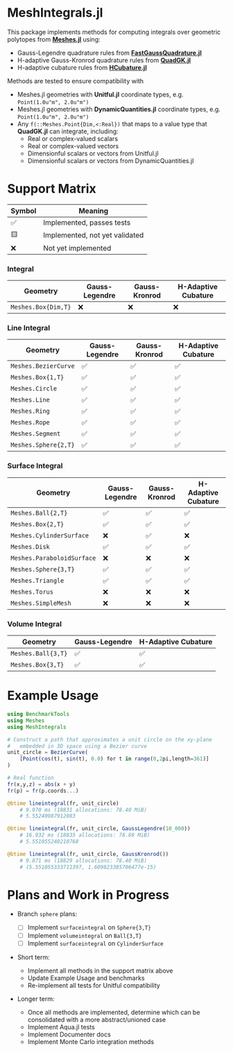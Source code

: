 # MeshIntegrals.jl

This package implements methods for computing integrals over geometric polytopes
from [**Meshes.jl**](https://github.com/JuliaGeometry/Meshes.jl) using:
- Gauss-Legendre quadrature rules from [**FastGaussQuadrature.jl**](https://github.com/JuliaApproximation/FastGaussQuadrature.jl)
- H-adaptive Gauss-Kronrod quadrature rules from [**QuadGK.jl**](https://github.com/JuliaMath/QuadGK.jl)
- H-adaptive cubature rules from [**HCubature.jl**](https://github.com/JuliaMath/HCubature.jl)

Methods are tested to ensure compatibility with
- Meshes.jl geometries with **Unitful.jl** coordinate types, e.g. `Point(1.0u"m", 2.0u"m")`
- Meshes.jl geometries with **DynamicQuantities.jl** coordinate types, e.g. `Point(1.0u"m", 2.0u"m")`
- Any `f(::Meshes.Point{Dim,<:Real})` that maps to a value type that **QuadGK.jl** can integrate, including:
    - Real or complex-valued scalars
    - Real or complex-valued vectors
    - Dimensionful scalars or vectors from Unitful.jl
    - Dimensionful scalars or vectors from DynamicQuantities.jl

# Support Matrix

| Symbol | Meaning |
|--------|---------|
| :white_check_mark: | Implemented, passes tests |
| :yellow_square: | Implemented, not yet validated |
| :x: | Not yet implemented |

### Integral
| Geometry | Gauss-Legendre | Gauss-Kronrod | H-Adaptive Cubature |
|----------|----------------|---------------|---------------------|
| `Meshes.Box{Dim,T}` | :x: | :x: | :x: |

### Line Integral
| Geometry | Gauss-Legendre | Gauss-Kronrod | H-Adaptive Cubature |
|----------|----------------|---------------|---------------------|
| `Meshes.BezierCurve` | :white_check_mark: | :white_check_mark: | :white_check_mark: |
| `Meshes.Box{1,T}` | :white_check_mark: | :white_check_mark: | :white_check_mark: |
| `Meshes.Circle` | :white_check_mark: | :white_check_mark: | :white_check_mark: |
| `Meshes.Line` | :white_check_mark: | :white_check_mark: | :white_check_mark: |
| `Meshes.Ring` | :white_check_mark: | :white_check_mark: | :white_check_mark: |
| `Meshes.Rope` | :white_check_mark: | :white_check_mark: | :white_check_mark: |
| `Meshes.Segment` | :white_check_mark: | :white_check_mark: | :white_check_mark: |
| `Meshes.Sphere{2,T}` | :white_check_mark: | :white_check_mark: | :white_check_mark: |

### Surface Integral
| Geometry | Gauss-Legendre | Gauss-Kronrod | H-Adaptive Cubature |
|----------|----------------|---------------|-------------------|
| `Meshes.Ball{2,T}` | :white_check_mark: | :white_check_mark: | :white_check_mark: |
| `Meshes.Box{2,T}` | :white_check_mark: | :white_check_mark: | :white_check_mark: |
| `Meshes.CylinderSurface` | :x: | :white_check_mark: | :x: |
| `Meshes.Disk` | :white_check_mark: | :white_check_mark: | :white_check_mark: |
| `Meshes.ParaboloidSurface` | :x: | :x: | :x: |
| `Meshes.Sphere{3,T}` | :white_check_mark: | :white_check_mark: | :white_check_mark: |
| `Meshes.Triangle` | :white_check_mark: | :white_check_mark: | :white_check_mark: |
| `Meshes.Torus` | :x: | :x: | :x: |
| `Meshes.SimpleMesh` | :x: | :x: | :x: |

### Volume Integral
| Geometry | Gauss-Legendre | H-Adaptive Cubature |
|----------|----------------|---------------|
| `Meshes.Ball{3,T}` | :white_check_mark: | :white_check_mark: |
| `Meshes.Box{3,T}` | :white_check_mark: | :white_check_mark: |

# Example Usage

```julia
using BenchmarkTools
using Meshes
using MeshIntegrals

# Construct a path that approximates a unit circle on the xy-plane
#   embedded in 3D space using a Bezier curve
unit_circle = BezierCurve(
    [Point(cos(t), sin(t), 0.0) for t in range(0,2pi,length=361)]
)

# Real function
fr(x,y,z) = abs(x + y)
fr(p) = fr(p.coords...)

@btime lineintegral(fr, unit_circle)
    # 9.970 ms (18831 allocations: 78.40 MiB)
    # 5.55240987912083

@btime lineintegral(fr, unit_circle, GaussLegendre(10_000))
    # 16.932 ms (18835 allocations: 78.69 MiB)
    # 5.551055240210768

@btime lineintegral(fr, unit_circle, GaussKronrod())
    # 9.871 ms (18829 allocations: 78.40 MiB)
    # (5.551055333711397, 1.609823385706477e-15)
```

# Plans and Work in Progress

- Branch `sphere` plans:
    - [ ] Implement `surfaceintegral` on `Sphere{3,T}`
    - [ ] Implement `volumeintegral` on `Ball{3,T}`
    - [ ] Implement `surfaceintegral` on `CylinderSurface`

- Short term:
    - Implement all methods in the support matrix above
    - Update Example Usage and benchmarks
    - Re-implement all tests for Unitful compatibility

- Longer term:
    - Once all methods are implemented, determine which can be consolidated with a more abstract/unioned case
    - Implement Aqua.jl tests
    - Implement Documenter docs
    - Implement Monte Carlo integration methods

